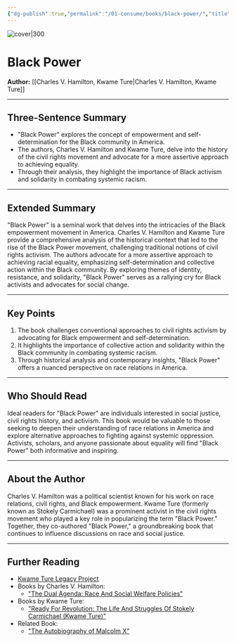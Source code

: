 ```yaml
---
{"dg-publish":true,"permalink":"/01-consume/books/black-power/","title":"Black Power","tags":["black-power","civil-rights","activism"]}
---
```



![cover|300](https://m.media-amazon.com/images/I/51g7NvSvQyL.jpg)

# Black Power
**Author:** [[Charles V. Hamilton, Kwame Ture\|Charles V. Hamilton, Kwame Ture]]

---

## Three-Sentence Summary
- "Black Power" explores the concept of empowerment and self-determination for the Black community in America.
- The authors, Charles V. Hamilton and Kwame Ture, delve into the history of the civil rights movement and advocate for a more assertive approach to achieving equality.
- Through their analysis, they highlight the importance of Black activism and solidarity in combating systemic racism.

---

## Extended Summary
"Black Power" is a seminal work that delves into the intricacies of the Black empowerment movement in America. Charles V. Hamilton and Kwame Ture provide a comprehensive analysis of the historical context that led to the rise of the Black Power movement, challenging traditional notions of civil rights activism. The authors advocate for a more assertive approach to achieving racial equality, emphasizing self-determination and collective action within the Black community. By exploring themes of identity, resistance, and solidarity, "Black Power" serves as a rallying cry for Black activists and advocates for social change.

---

## Key Points
1. The book challenges conventional approaches to civil rights activism by advocating for Black empowerment and self-determination.
2. It highlights the importance of collective action and solidarity within the Black community in combating systemic racism.
3. Through historical analysis and contemporary insights, "Black Power" offers a nuanced perspective on race relations in America.

---

## Who Should Read
Ideal readers for "Black Power" are individuals interested in social justice, civil rights history, and activism. This book would be valuable to those seeking to deepen their understanding of race relations in America and explore alternative approaches to fighting against systemic oppression. Activists, scholars, and anyone passionate about equality will find "Black Power" both informative and inspiring.

---

## About the Author
Charles V. Hamilton was a political scientist known for his work on race relations, civil rights, and Black empowerment. Kwame Ture (formerly known as Stokely Carmichael) was a prominent activist in the civil rights movement who played a key role in popularizing the term "Black Power." Together, they co-authored "Black Power," a groundbreaking book that continues to influence discussions on race and social justice.

---

## Further Reading
- [Kwame Ture Legacy Project](https://kwameture.org/)
- Books by Charles V. Hamilton:
  - ["The Dual Agenda: Race And Social Welfare Policies"](https://www.amazon.com/Dual-Agenda-Welfare-Policies-Politics/dp/0231077971)
- Books by Kwame Ture:
  - ["Ready For Revolution: The Life And Struggles Of Stokely Carmichael (Kwame Ture)"](https://www.amazon.com/Ready-Revolution-Struggles-Stokely-Carmichael/dp/0684834957)
- Related Book:
  - ["The Autobiography of Malcolm X"](https://www.amazon.com/Autobiography-Malcolm-Told-Alex-Haley/dp/0345350685)